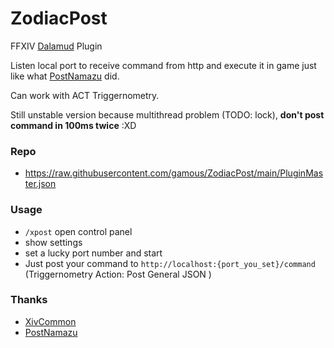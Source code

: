 # ZodiacPost

FFXIV [Dalamud](https://github.com/goatcorp/Dalamud) Plugin 

Listen local port to receive command from http and execute it  in game just like what [PostNamazu]((https://github.com/Natsukage/PostNamazu)) did.

Can work with ACT Triggernometry.

Still unstable version because multithread problem (TODO: lock), **don't post command in 100ms twice** :XD 

### Repo

- https://raw.githubusercontent.com/gamous/ZodiacPost/main/PluginMaster.json

### Usage

- `/xpost` open control panel
- show settings
- set a lucky port number  and start
- Just post your command to `http://localhost:{port_you_set}/command` (Triggernometry Action: Post General JSON )

### Thanks

- [XivCommon](https://git.sr.ht/~jkcclemens/XivCommon)
- [PostNamazu](https://github.com/Natsukage/PostNamazu)

